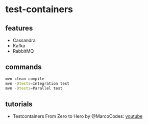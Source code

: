 # test-containers

## features

- Cassandra
- Kafka
- RabbitMQ

## commands

```bash
mvn clean compile
mvn -Dtests=Integration test
mvn -Dtests=Parallel test
```

## tutorials

- Testcontainers From Zero to Hero by @MarcoCodes: [youtube](https://www.youtube.com/watch?v=v3eQCIWLYOw)